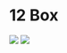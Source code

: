 # 12 Box

<img src="https://i.imgur.com/POyXubT.png">
<img src="https://i.imgur.com/xoG3dOb.png">






